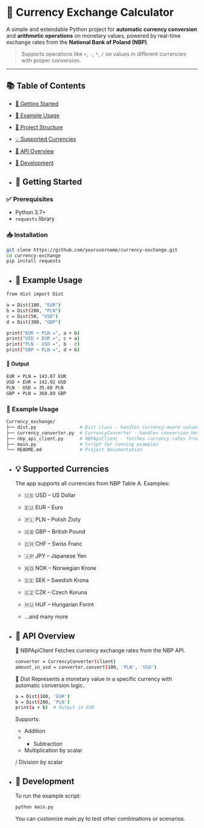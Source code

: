 # 💱 Currency Exchange Calculator

A simple and extendable Python project for **automatic currency conversion** and **arithmetic operations** on monetary values, powered by real-time exchange rates from the **National Bank of Poland (NBP)**.

> Supports operations like `+`, `-`, `*`, `/` on values in different currencies with proper conversion.

---

## 📚 Table of Contents

- [🚀 Getting Started](#-getting-started)
- [🧪 Example Usage](#-example-usage)
- [📁 Project Structure](#-project-structure)
- [💡 Supported Currencies](#-supported-currencies)
- [📘 API Overview](#-api-overview)
- [🧰 Development](#-development)

- ## 🚀 Getting Started

### ✅ Prerequisites

- Python 3.7+
- `requests` library

### 📥 Installation

```bash
git clone https://github.com/yourusername/currency-exchange.git
cd currency-exchange
pip install requests
```

- ## 🧪 Example Usage
```bash
from dist import Dist

a = Dist(100, "EUR")
b = Dist(200, "PLN")
c = Dist(50, "USD")
d = Dist(300, "GBP")

print("EUR + PLN =", a + b)
print("USD + EUR =", c + a)
print("PLN - USD =", b - c)
print("GBP + PLN =", d + b)
```

#### 💬 Output
```bash
EUR + PLN = 143.07 EUR
USD + EUR = 142.92 USD
PLN - USD = 35.68 PLN
GBP + PLN = 360.89 GBP
```

### 🧪 Example Usage
```bash
Currency_exchange/
├── dist.py                # Dist class - handles currency-aware values and arithmetic
├── currency_converter.py  # CurrencyConverter - handles conversion between currencies
├── nbp_api_client.py      # NBPApiClient - fetches currency rates from NBP
├── main.py                # Script for running examples
└── README.md              # Project documentation
```
- ## 💡 Supported Currencies

    The app supports all currencies from NBP Table A. Examples:
    
    - 🇺🇸 USD – US Dollar
    
    - 🇪🇺 EUR – Euro
    
    - 🇵🇱 PLN – Polish Zloty
    
    - 🇬🇧 GBP – British Pound
    
    - 🇨🇭 CHF – Swiss Franc
    
    - 🇯🇵 JPY – Japanese Yen
    
    - 🇳🇴 NOK – Norwegian Krone
    
    - 🇸🇪 SEK – Swedish Krona
    
    - 🇨🇿 CZK – Czech Koruna
    
    - 🇭🇺 HUF – Hungarian Forint
    
    - ...and many more


- ## 📘 API Overview

    🔹 NBPApiClient
    Fetches currency exchange rates from the NBP API.
    
    ```bash
    converter = CurrencyConverter(client)
    amount_in_usd = converter.convert(100, 'PLN', 'USD')
    ```
    
    🔹 Dist
    Represents a monetary value in a specific currency with automatic conversion logic.
    
    ```bash
    a = Dist(100, 'EUR')
    b = Dist(200, 'PLN')
    print(a + b)  # Output in EUR
    ```
    Supports:
    
    + Addition
    
    - - Subtraction
    
    * Multiplication by scalar
    
    / Division by scalar

- ## 🧰 Development
    To run the example script:
    
    ```bash
    python main.py
    ```
    You can customize main.py to test other combinations or scenarios.

